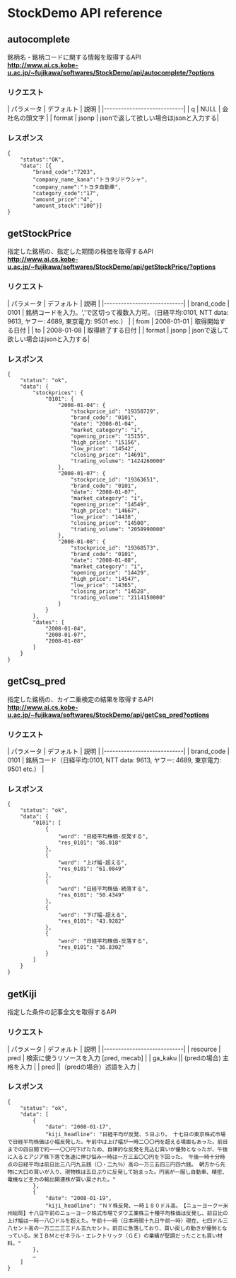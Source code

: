 StockDemo API reference
=========

## autocomplete
銘柄名・銘柄コードに関する情報を取得するAPI<br>
**http://www.ai.cs.kobe-u.ac.jp/~fujikawa/softwares/StockDemo/api/autocomplete/?options**


### リクエスト

| パラメータ | デフォルト | 説明 |
|----------------------------|
| q | NULL | 会社名の頭文字 |
| format | jsonp | jsonで返して欲しい場合はjsonと入力する|

### レスポンス
	{
		"status":"OK",
		"data": [{
			"brand_code":"7203",
			"company_name_kana":"トヨタジドウシャ",
			"company_name":"トヨタ自動車",
			"category_code":"17",
			"amount_price":"4",
			"amount_stock":"100"}]
	}

## getStockPrice
指定した銘柄の、指定した期間の株価を取得するAPI<br>
**http://www.ai.cs.kobe-u.ac.jp/~fujikawa/softwares/StockDemo/api/getStockPrice/?options**

### リクエスト

| パラメータ | デフォルト | 説明 |
|----------------------------|
| brand_code | 0101 | 銘柄コードを入力。','で区切って複数入力可。（日経平均:0101, NTT data: 9613, ヤフー: 4689, 東京電力: 9501 etc.） |
| from | 2008-01-01 | 取得開始する日付 |
| to | 2008-01-08 | 取得終了する日付 |
| format | jsonp | jsonで返して欲しい場合はjsonと入力する|

### レスポンス
	{
    	"status": "ok",
    	"data": {
        	"stockprices": {
            	"0101": {
                	"2008-01-04": {
                   		"stockprice_id": "19358729",
                    	"brand_code": "0101",
                    	"date": "2008-01-04",
                    	"market_category": "i",
                    	"opening_price": "15155",
                    	"high_price": "15156",
                    	"low_price": "14542",
                    	"closing_price": "14691",
                    	"trading_volume": "1424260000"
                	},
                	"2008-01-07": {
                    	"stockprice_id": "19363651",
                    	"brand_code": "0101",
                    	"date": "2008-01-07",
                    	"market_category": "i",
                    	"opening_price": "14549",
                    	"high_price": "14667",
                    	"low_price": "14438",
                    	"closing_price": "14500",
                    	"trading_volume": "2058990000"
                	},
                	"2008-01-08": {
                    	"stockprice_id": "19368573",
                    	"brand_code": "0101",
                    	"date": "2008-01-08",
                    	"market_category": "i",
                    	"opening_price": "14429",
                    	"high_price": "14547",
                    	"low_price": "14365",
                    	"closing_price": "14528",
                    	"trading_volume": "2114150000"
                	}
            	}
        	},
        	"dates": [
            	"2008-01-04",
            	"2008-01-07",
            	"2008-01-08"
        	]
    	}
	}

## getCsq_pred
指定した銘柄の、カイ二乗検定の結果を取得するAPI<br>
**http://www.ai.cs.kobe-u.ac.jp/~fujikawa/softwares/StockDemo/api/getCsq_pred?options**

### リクエスト
| パラメータ | デフォルト | 説明 |
|----------------------------|
| brand_code | 0101 | 銘柄コード（日経平均:0101, NTT data: 9613, ヤフー: 4689, 東京電力: 9501 etc.） |

### レスポンス
	{
	    "status": "ok",
    	"data": {
        	"0101": [
            	{
                	"word": "日経平均株価-反発する",
                	"res_0101": "86.018"
            	},
            	{
                	"word": "上げ幅-超える",
                	"res_0101": "61.0849"
            	},
            	{
                	"word": "日経平均株価-続落する",
                	"res_0101": "50.4349"
            	},
            	{
                	"word": "下げ幅-超える",
                	"res_0101": "43.9282"
            	},
            	{
                	"word": "日経平均株価-反落する",
                	"res_0101": "36.8302"
            	}
        	]
    	}
	}

## getKiji
指定した条件の記事全文を取得するAPI<br>

### リクエスト
| パラメータ | デフォルト | 説明 |
|----------------------------|
| resource | pred | 検索に使うリソースを入力 [pred, mecab] |
| ga_kaku || (predの場合) 主格を入力 |
| pred ||（predの場合）述語を入力 |

### レスポンス
	{
    	"status": "ok",
    	"data": [
        	{
            	"date": "2008-01-17",
            	"kiji_headline": "日経平均が反発、５日ぶり。　十七日の東京株式市場で日経平均株価は小幅反発した。午前中は上げ幅が一時二〇〇円を超える場面もあった。前日までの四日間で約一一〇〇円下げたため、自律的な反発を見込む買いが優勢となったが、午後に入るとアジア株下落で急速に伸び悩み一時は一万三五〇〇円を下回った。　午後一時十分時点の日経平均は前日比三八円九五銭（〇・二九％）高の一万三五四三円四六銭。　朝方から先物に大口の買いが入り、現物株は五日ぶりに反発して始まった。円高が一服し自動車、精密、電機など主力の輸出関連株が買い戻された。"
        	},
        	{
            	"date": "2008-01-19",
            	"kiji_headline": "ＮＹ株反発、一時１８０ドル高。　【ニューヨーク＝米州総局】十八日午前のニューヨーク株式市場でダウ工業株三十種平均株価は反発し、前日比の上げ幅は一時一八〇ドルを超えた。午前十一時（日本時間十九日午前一時）現在、七四ドル三八セント高の一万二二三三ドル五九セント。前日に急落しており、買い戻しの動きが優勢となっている。米ＩＢＭとゼネラル・エレクトリック（ＧＥ）の業績が堅調だったことも買い材料。"
        	},
        	…
        ]
    }
